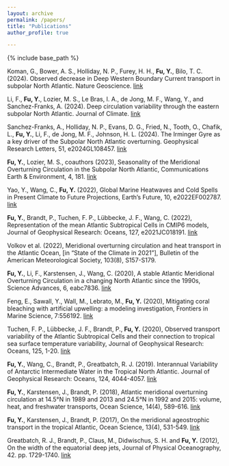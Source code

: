 ```yaml
---
layout: archive
permalink: /papers/
title: "Publications"
author_profile: true

---
```


{% include base_path %}

Koman, G., Bower, A. S., Holliday, N. P., Furey, H. H., **Fu, Y.**, Bilo, T. C. (2024). Observed decrease in Deep Western Boundary Current transport in subpolar North Atlantic. Nature Geoscience. [link](https://doi.org/10.1038/s41561-024-01555-6)

Li, F., **Fu, Y.**, Lozier, M. S., Le Bras, I. A., de Jong, M. F., Wang, Y., and Sanchez-Franks, A. (2024). Deep circulation variability through the eastern subpolar North Atlantic. Journal of Climate. [link](https://doi.org/10.1175/JCLI-D-23-0487.1)

Sanchez-Franks, A., Holliday, N. P., Evans, D. G., Fried, N., Tooth, O., Chafik, L., **Fu, Y.**, Li, F., de Jong, M. F., Johnson, H. L. (2024). The Irminger Gyre as a key driver of the Subpolar North Atlantic overturning. Geophysical Research Letters, 51, e2024GL108457. [link](https://doi.org/10.1029/2024GL108457)

**Fu, Y.**, Lozier, M. S., coauthors (2023), Seasonality of the Meridional Overturning Circulation in the Subpolar North Atlantic, Communications Earth & Environment, 4, 181. [link](https://doi.org/10.1038/s43247-023-00848-9)

Yao, Y., Wang, C., **Fu, Y.** (2022), Global Marine Heatwaves and Cold Spells in Present Climate to Future Projections, Earth’s Future, 10, e2022EF002787. [link](https://doi.org/10.1029/2022EF002787)

**Fu, Y.**, Brandt, P., Tuchen, F. P., Lübbecke, J. F., Wang, C. (2022), Representation of the mean Atlantic Subtropical Cells in CMIP6 models, Journal of Geophysical Research: Oceans, 127, e2021JC018191. [link](https://doi.org/10.1029/2021JC018191)

Volkov et al. (2022), Meridional overturning circulation and heat transport in the Atlantic Ocean, [in “State of the Climate in 2021”], Bulletin of the American Meteorological Society, 103(8), S157-S179.

**Fu, Y.**, Li, F., Karstensen, J., Wang, C. (2020), A stable Atlantic Meridional Overturning Circulation in a changing North Atlantic since the 1990s, Science Advances, 6, eabc7836. [link](https://doi.org/10.1126/sciadv.abc783)

Feng, E., Sawall, Y., Wall, M., Lebrato, M., **Fu, Y.** (2020), Mitigating coral bleaching with artificial upwelling: a modeling investigation, Frontiers in Marine Science, 7:556192. [link](https://doi.org/10.3389/fmars.2020.556192)

Tuchen, F. P., Lübbecke, J. F., Brandt, P., **Fu, Y.** (2020), Observed transport variability of the Atlantic Subtropical Cells and their connection to tropical sea surface temperature variability, Journal of Geophysical Research: Oceans, 125, 1-20. [link](https://doi.org/10.1029/2020JC016592)

**Fu, Y.**, Wang, C., Brandt, P., Greatbatch, R. J. (2019). Interannual Variability of Antarctic Intermediate Water in the Tropical North Atlantic. Journal of Geophysical Research: Oceans, 124, 4044-4057. [link](https://doi.org/10.1029/2018JC014878)

**Fu, Y.**, Karstensen, J., Brandt, P. (2018), Atlantic meridional overturning circulation at 14.5°N in 1989 and 2013 and 24.5°N in 1992 and 2015: volume, heat, and freshwater transports, Ocean Science, 14(4), 589-616. [link](https://doi.org/10.5194/os-14-589-2018)

**Fu, Y.**, Karstensen, J., Brandt, P. (2017), On the meridional ageostrophic transport in the tropical Atlantic, Ocean Science, 13(4), 531-549. [link](https://doi.org/10.5194/os-13-531-2017)

Greatbatch, R. J., Brandt, P., Claus, M., Didwischus, S. H. and **Fu, Y.** (2012), On the width of the equatorial deep jets, Journal of Physical Oceanography, 42. pp. 1729-1740. [link](https://doi.org/10.1175/JPO-D-11-0238.1)
